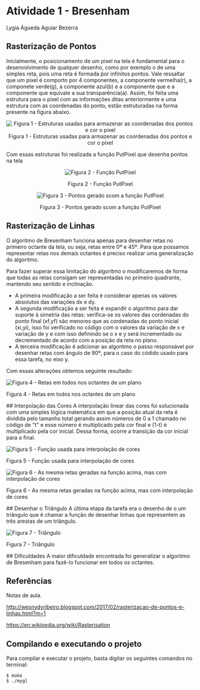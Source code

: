 # Atividade 1 - Bresenham
Lygia Águeda Aguiar Bezerra

## Rasterização de Pontos
Inicialmente, o posicionamento de um pixel na tela é fundamental para o desenvolvimento de qualquer desenho, como por exemplo o de uma simples reta, pois uma reta é formada ṕor infinitos pontos. Vale ressaltar que um pixel é comporto por 4 componentes, a componente vermelha(r), a componete verde(g), a componente azul(b) e a componente que e a componente que equivale a sua transparência(a). Assim, foi feita uma estrutura para o pixel com as informações ditas anteriormente e uma estrutura com as coordenadas do ponto, estão estruturadas na forma presente na figura abaixo.

<center>

![Figura 1 - Estruturas usadas para armazenar as coordenadas dos pontos e cor o pixel](https://github.com/lygiaagueda/computercomputerGraphics/blob/master/mygl_framework/print/estruturas.png?raw=true)
Figura 1 - Estruturas usadas para armazenar as coordenadas dos pontos e cor o pixel

</center>

Com essas estruturas foi realizada a função PutPixel que desenha pontos na tela

<center>

![Figura 2 - Função PutPixel](https://github.com/lygiaagueda/computercomputerGraphics/blob/master/mygl_framework/print/putpixel.png?raw=true)

Figura 2 - Função PutPixel

![Figura 3 - Pontos gerado scom a função PutPixel](https://github.com/lygiaagueda/computercomputerGraphics/blob/master/mygl_framework/print/pontos.png?raw=true)

Figura 3 - Pontos gerado scom a função PutPixel

</center>

## Rasterização de Linhas
O algoritmo de Bresenham funciona apenas para desenhar retas no primeiro octante da tela, ou seja, retas entre 0º e 45º. Para que possamos representar retas nos demais octantes é preciso realizar uma generalização do algoritmo.

Para fazer superar essa limitação do algoritmo o modificaremos de forma que todas as retas consigam ser representadas no primeiro quadrante, mantendo seu sentido e inclinação.

- A primeira modificação a ser feita é considerar apenas os valores absolutos das variações dx e dy.
- A segunda modificação a ser feita é expandir o algoritmo para dar suporte à simetria das retas: verifica-se os valores das cordenadas do ponto final (xf,yf) são menores que as cordenadas do ponto inicial (xi,yi), isso foi verificado no código com o valores da variação de x e variação de y e com isso definindo se o x e y será incrementado ou decrementado de acordo com a posição da reta no plano.
- A terceira modificação é adicionar ao algoritmo o passo responsável por desenhar retas com ângulo de 90º, para o caso do códido usado para essa tarefa, no eixo y.

Com essas alterações obtemos seguinte resultado:

<p align="center">

![Figura 4 - Retas em todos nos octantes de um plano](https://github.com/lygiaagueda/computercomputerGraphics/blob/master/mygl_framework/print/retasSemInterpolacao.png?raw=true)

Figura 4 - Retas em todos nos octantes de um plano

</p>
## Interpolação das Cores
A interpolação linear das cores foi solucionada com uma simples lógica matemática em que a posição atual da reta é dividida pelo tamanho total gerando assim números de 0 a 1 chamado no código de "t" e esse número é multiplicado pela cor final e (1-t) é multiplicado pela cor inicial. Dessa forma, ocorre a transição da cor inicial para a final.

<p align="center">

![Figura 5 - Função usada para interpolação de cores](https://github.com/lygiaagueda/computercomputerGraphics/blob/master/mygl_framework/print/interpolacao.png?raw=true)

Figura 5 - Função usada para interpolação de cores

![Figura 6 - As mesma retas geradas na função acima, mas com interpolação de cores](https://github.com/lygiaagueda/computercomputerGraphics/blob/master/mygl_framework/print/retas.png?raw=true)

Figura 6 - As mesma retas geradas na função acima, mas com interpolação de cores

</p>
## Desenhar o Triângulo
A última etapa da tarefa era o desenho de o um triângulo que é chamar a função de desenhar linhas que representem as três arestas de um triângulo.

<p align="center">

![Figura 7 - Triângulo](https://github.com/lygiaagueda/computercomputerGraphics/blob/master/mygl_framework/print/triangulo.png?raw=true)

Figura 7 - Triângulo

</p>
## Dificuldades
A maior dificuldade encontrada foi generalizar o algoritmo de Bresenham para fazê-lo funcionar em todos os octantes. 


## Referências
Notas de aula.

http://wesnydyribeiro.blogspot.com/2017/02/rasterizacao-de-pontos-e-linhas.html?m=1

https://en.wikipedia.org/wiki/Rasterisation

## Compilando e executando o projeto
Para compilar e executar o projeto, basta digitar os seguintes comandos no terminal:

    $ make
    $ ./mygl
